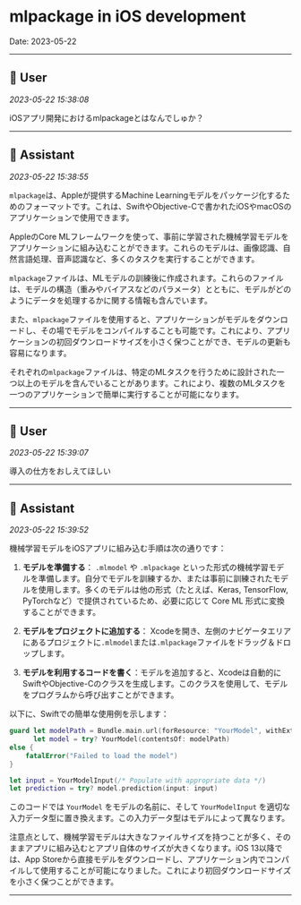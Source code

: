 # mlpackage in iOS development

Date: 2023-05-22

---

## 👤 User
*2023-05-22 15:38:08*

iOSアプリ開発におけるmlpackageとはなんでしゅか？

---

## 🤖 Assistant
*2023-05-22 15:38:55*

`mlpackage`は、Appleが提供するMachine Learningモデルをパッケージ化するためのフォーマットです。これは、SwiftやObjective-Cで書かれたiOSやmacOSのアプリケーションで使用できます。

AppleのCore MLフレームワークを使って、事前に学習された機械学習モデルをアプリケーションに組み込むことができます。これらのモデルは、画像認識、自然言語処理、音声認識など、多くのタスクを実行することができます。

`mlpackage`ファイルは、MLモデルの訓練後に作成されます。これらのファイルは、モデルの構造（重みやバイアスなどのパラメータ）とともに、モデルがどのようにデータを処理するかに関する情報も含んでいます。

また、`mlpackage`ファイルを使用すると、アプリケーションがモデルをダウンロードし、その場でモデルをコンパイルすることも可能です。これにより、アプリケーションの初回ダウンロードサイズを小さく保つことができ、モデルの更新も容易になります。

それぞれの`mlpackage`ファイルは、特定のMLタスクを行うために設計された一つ以上のモデルを含んでいることがあります。これにより、複数のMLタスクを一つのアプリケーションで簡単に実行することが可能になります。

---

## 👤 User
*2023-05-22 15:39:07*

導入の仕方をおしえてほしい

---

## 🤖 Assistant
*2023-05-22 15:39:52*

機械学習モデルをiOSアプリに組み込む手順は次の通りです：

1. **モデルを準備する**： `.mlmodel` や `.mlpackage` といった形式の機械学習モデルを準備します。自分でモデルを訓練するか、または事前に訓練されたモデルを使用します。多くのモデルは他の形式（たとえば、Keras, TensorFlow, PyTorchなど）で提供されているため、必要に応じて Core ML 形式に変換することができます。

2. **モデルをプロジェクトに追加する**： Xcodeを開き、左側のナビゲータエリアにあるプロジェクトに`.mlmodel`または`.mlpackage`ファイルをドラッグ＆ドロップします。

3. **モデルを利用するコードを書く**：モデルを追加すると、Xcodeは自動的にSwiftやObjective-Cのクラスを生成します。このクラスを使用して、モデルをプログラムから呼び出すことができます。

以下に、Swiftでの簡単な使用例を示します：

```swift
guard let modelPath = Bundle.main.url(forResource: "YourModel", withExtension: "mlpackage"),
      let model = try? YourModel(contentsOf: modelPath)
else {
    fatalError("Failed to load the model")
}

let input = YourModelInput(/* Populate with appropriate data */)
let prediction = try? model.prediction(input: input)
```

このコードでは `YourModel` をモデルの名前に、そして `YourModelInput` を適切な入力データ型に置き換えます。この入力データ型はモデルによって異なります。

注意点として、機械学習モデルは大きなファイルサイズを持つことが多く、そのままアプリに組み込むとアプリ自体のサイズが大きくなります。iOS 13以降では、App Storeから直接モデルをダウンロードし、アプリケーション内でコンパイルして使用することが可能になりました。これにより初回ダウンロードサイズを小さく保つことができます。

---

